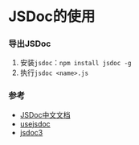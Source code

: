 # JSDoc的使用

### 导出JSDoc
1. 安装`jsdoc`：`npm install jsdoc -g`
2. 执行`jsdoc <name>.js`

### 参考
* [JSDoc中文文档](http://www.css88.com/doc/jsdoc/)
* [usejsdoc](http://usejsdoc.org/)
* [jsdoc3](https://github.com/jsdoc3/jsdoc)